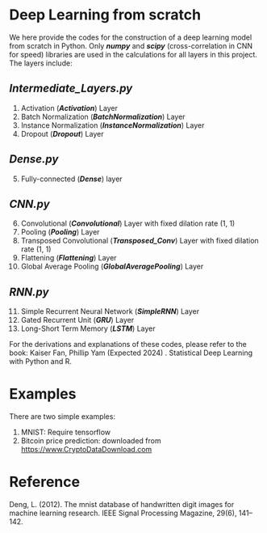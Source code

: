 # Deep Learning from scratch

We here provide the codes for the construction of a deep learning model from scratch in Python. Only **_numpy_** and **_scipy_** (cross-correlation in CNN for speed) libraries are used in the calculations for all layers in this project. The layers include:
## **_Intermediate_Layers.py_**
1. Activation (**_Activation_**) Layer
2. Batch Normalization (**_BatchNormalization_**) Layer
3. Instance Normalization (**_InstanceNormalization_**) Layer
4. Dropout (**_Dropout_**) Layer

## **_Dense.py_**
5. Fully-connected (**_Dense_**) layer

## **_CNN.py_**
6. Convolutional (**_Convolutional_**) Layer with fixed dilation rate (1, 1) 
7. Pooling (**_Pooling_**) Layer
8. Transposed Convolutional (**_Transposed_Conv_**) Layer with fixed dilation rate (1, 1)
9. Flattening (**_Flattening_**) Layer
10. Global Average Pooling (**_GlobalAveragePooling_**) Layer

## **_RNN.py_**
11. Simple Recurrent Neural Network (**_SimpleRNN_**) Layer
12. Gated Recurrent Unit (**_GRU_**) Layer
13. Long-Short Term Memory (**_LSTM_**) Layer

For the derivations and explanations of these codes, please refer to the book:
Kaiser Fan, Phillip Yam (Expected 2024) . Statistical Deep Learning with Python and R.

# Examples
There are two simple examples:
1. MNIST: Require tensorflow
2. Bitcoin price prediction: downloaded from https://www.CryptoDataDownload.com

# Reference
Deng, L. (2012). The mnist database of handwritten digit images for machine learning research. IEEE Signal Processing Magazine, 29(6), 141–142.